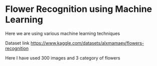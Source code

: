 # Flower Recognition using Machine Learning

Here we are using various machine learning techniques 

Dataset link https://www.kaggle.com/datasets/alxmamaev/flowers-recognition

Here I have used 300 images and 3 category of flowers